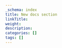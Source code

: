 ```yaml
---
_schema: index
title: New docs section
linkTitle:
weight:
description:
categories: []
tags: []
---
```

